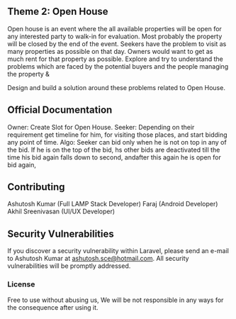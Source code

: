## Theme 2: Open House

Open house is an event where the all available properties will be open for any interested party to walk-in for evaluation. Most probably the property will be closed by the end of the event. Seekers have the problem to visit as many properties as possible on that day. Owners would want to get as much rent for that property as possible. Explore and try to understand the problems which are faced by the potential buyers and the people managing the property &

Design and build a solution around these problems related to Open House.

## Official Documentation

Owner:  Create Slot for Open House.
Seeker: Depending on their requirement get timeline for him, for visiting those places, and start bidding any point of time.
Algo:   Seeker can bid only when he is not on top in any of the bid. If he is on the top of the bid, hs other bids are deactivated till the time his bid again falls down to second, andafter this again he is open for bid again,

## Contributing

Ashutosh Kumar (Full LAMP Stack Developer)
Faraj (Android Developer)
Akhil Sreenivasan (UI/UX Developer)

## Security Vulnerabilities

If you discover a security vulnerability within Laravel, please send an e-mail to Ashutosh Kumar at ashutosh.sce@hotmail.com. All security vulnerabilities will be promptly addressed.

### License

Free to use without abusing us, We will be not responsible in any ways for the consequence after using it.


